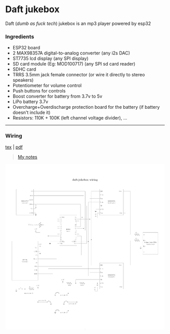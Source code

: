# Daft jukebox
Daft (_dumb as fuck tech_) jukebox is an mp3 player powered by esp32

### Ingredients
- ESP32 board
- 2 MAX98357A digital-to-analog converter (any i2s DAC)
- ST7735 lcd display (any SPI display)
- SD card module (Eg: MOD100717) (any SPI sd card reader)
- SDHC card
- TRRS 3.5mm jack female connector (or wire it directly to stereo speakers)
- Potentiometer for volume control
- Push buttons for controls
- Boost converter for battery from 3.7v to 5v
- LiPo battery 3.7v
- Overcharge+Overdischarge protection board for the battery (if battery doesn't include it)
- Resistors: 110K + 100K (left channel voltage divider), ...

---

### Wiring
[tex](./wiring/wiring.tex) | [pdf](./media/wiring.pdf)

> [My notes](./Notes.md)

![wiring](./media/wiring.png)

